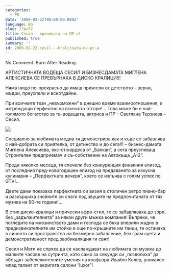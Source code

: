 ```yaml
---
categories:
  - PR
date: '2009-02-22T00:00:00.000Z'
language: BG
slug: /?p=52
title: Сесил - кралицата на ПР-а!
published: true
summary: ''
id: 2009-02-22-sesil---kralitsata-na-pr-a
---
```


No Comment. Burn After Reading.


АРТИСТИЧНАТА ВОДЕЩА СЕСИЛ И БИЗНЕСДАМАТА МИГЛЕНА АЛЕКСИЕВА СЕ ПРЕВЪРНАХА В ДИСКО КРАЛИЦИ!!!


Няма нищо по-прекрасно да имаш приятели от детството – верни, мъдри, преуспели и всеотдайни.


При всичките тези „невъзможни” в днешно време взаимоотношения, и изгреждащи перфектно на всичкото отгоре!... Това може би е най-голямото богатство за тв-водещата, актриса и ПР – Светлана Терзиева – Сесил.

![](http://1.bp.blogspot.com/_x3M_abAXB6Y/SaFtyowD4aI/AAAAAAAAEuc/V-MzagnedPk/s320/SESIL_MIGLENA_RETRO_BAR_CAMINO_19.02.2009+G.-COOL_2.jpg)


Специално за любимата медиа тя демонстрира как и къде се забавлява с най-добрата си приятелка, от детинство и до сега!!! – бизнес-дамата Миглена Алексиева, екс-стюардеса от „Балкан”, а сега преуспяващ Строителен предприемач и съ-собственик на Автокъща „А-2”.


Преди няколко месеца, тя спечели без конкуренция финалния епизод, от последния пред-новогодишен епизод на предаването за изкусна кулинария – „Перфектната вечеря”, което се излъчва с голям успех по GTV!...


Двете дами показаха перфектната си визия в столичен ретро пиано-бар и разкършиха знойните си снаги под звуците на предпочитаната от тях музика на 90-те години!...


В стил диско-кралици и прически афро-стил, те се забавляваха до зори, без „задължителната” за някои други мъжка компания! Въпреки, че погледите на мнозинството дами и господа се бяха вперили жадно в предизвикателните им стойки и още по-кръшните им танци, те останаха в личното си пространство на безмерно забавление, без грам суета и демонстративност пред заобикалящия ги свят!


Сесил и Меги не спряха да се наслаждават на любимата си музика до малките часове на сутринта, като само за секунди си „позволиха” да обсъдят забележителните умения на коафьора Ивайло Колев, уникален млад талант от веригата салони “luxor”!
